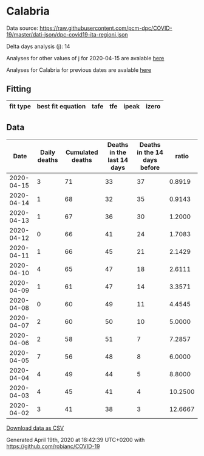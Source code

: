 # Calabria

Data source: https://raw.githubusercontent.com/pcm-dpc/COVID-19/master/dati-json/dpc-covid19-ita-regioni.json

Delta days analysis (j): 14

Analyses for other values of j for 2020-04-15 are avalable [here](../2020-04-15/README.md)

Analyses for Calabria for previous dates are avalable [here](../README.md)

## Fitting 
|fit type|best fit equation|tafe|tfe|ipeak|izero|
|-------|-----|--------|------|---|---|

## Data
|Date|Daily deaths|Cumulated deaths|Deaths in the last 14 days|Deaths in the 14 days before|ratio|
|----|----------|-----------|-------|--------------------|-----|
|2020-04-15|3|71|33|37|0.8919|
|2020-04-14|1|68|32|35|0.9143|
|2020-04-13|1|67|36|30|1.2000|
|2020-04-12|0|66|41|24|1.7083|
|2020-04-11|1|66|45|21|2.1429|
|2020-04-10|4|65|47|18|2.6111|
|2020-04-09|1|61|47|14|3.3571|
|2020-04-08|0|60|49|11|4.4545|
|2020-04-07|2|60|50|10|5.0000|
|2020-04-06|2|58|51|7|7.2857|
|2020-04-05|7|56|48|8|6.0000|
|2020-04-04|4|49|44|5|8.8000|
|2020-04-03|4|45|41|4|10.2500|
|2020-04-02|3|41|38|3|12.6667|

[Download data as CSV](COVID-19_calabria_j14_2020-04-15.csv)

Generated April 19th, 2020 at 18:42:39 UTC+0200 with https://github.com/robianc/COVID-19
